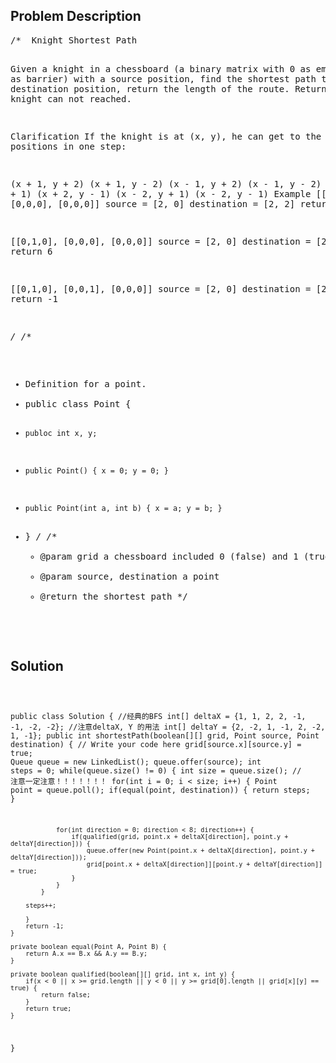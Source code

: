 <!--
<style>
  body { font-family: Arial, sans-serif; }
  .container { max-width: 100%; margin: 50px auto; padding: 10px; }
  .comment-block { background-color: #f9f9f9; padding: 10px; border-left: 5px solid #ccc; max-width: 400px; margin: 20px auto; overflow-wrap: break-word; white-space: pre-wrap; }
  .code-block { background-color: #f4f4f4; padding: 10px; border: 1px solid #ddd; max-width: 400px; margin: 20px auto; overflow-wrap: break-word; white-space: pre-wrap; }
</style>
-->

<div class='container'>
<h2>Problem Description</h2>
<div class='comment-block'>
<pre>
/*  Knight Shortest Path

Given a knight in a chessboard (a binary matrix with 0 as empty and 1 as barrier) with a source position, 
find the shortest path to a destination position, return the length of the route. 
Return -1 if knight can not reached.

Clarification
If the knight is at (x, y), he can get to the following positions in one step:

(x + 1, y + 2)
(x + 1, y - 2)
(x - 1, y + 2)
(x - 1, y - 2)
(x + 2, y + 1)
(x + 2, y - 1)
(x - 2, y + 1)
(x - 2, y - 1)
Example
[[0,0,0],
 [0,0,0],
 [0,0,0]]
source = [2, 0] destination = [2, 2] return 2

[[0,1,0],
 [0,0,0],
 [0,0,0]]
source = [2, 0] destination = [2, 2] return 6

[[0,1,0],
 [0,0,1],
 [0,0,0]]
source = [2, 0] destination = [2, 2] return -1

*/
/**
 * Definition for a point.
 * public class Point {
 *     publoc int x, y;
 *     public Point() { x = 0; y = 0; }
 *     public Point(int a, int b) { x = a; y = b; }
 * }
 */
    /**
     * @param grid a chessboard included 0 (false) and 1 (true)
     * @param source, destination a point
     * @return the shortest path 
     */
</pre>
</div>

<h2>Solution</h2>
<div class='code-block'>
<pre><code class='language-java'>

public class Solution { //经典的BFS
    int[] deltaX = {1, 1, 2, 2, -1, -1, -2, -2}; //注意deltaX, Y 的用法
    int[] deltaY = {2, -2, 1, -1, 2, -2, 1, -1};
    public int shortestPath(boolean[][] grid, Point source, Point destination) {
        // Write your code here
        grid[source.x][source.y] = true;
        Queue<Point> queue = new LinkedList<Point>();
        queue.offer(source);
        int steps = 0;
        while(queue.size() != 0) {
            int size = queue.size(); // 注意一定注意！！！！！！！
            for(int i = 0; i < size; i++) {
                Point point = queue.poll();
                if(equal(point, destination)) {
                    return steps;
                }
                
                for(int direction = 0; direction < 8; direction++) {
                    if(qualified(grid, point.x + deltaX[direction], point.y + deltaY[direction])) {
                        queue.offer(new Point(point.x + deltaX[direction], point.y + deltaY[direction]));
                        grid[point.x + deltaX[direction]][point.y + deltaY[direction]] = true;
                    }
                }
            }
            
        steps++;
        
        }
        return -1;
    }
    
    private boolean equal(Point A, Point B) {
        return A.x == B.x && A.y == B.y;
    }
    
    private boolean qualified(boolean[][] grid, int x, int y) {
        if(x < 0 || x >= grid.length || y < 0 || y >= grid[0].length || grid[x][y] == true) {
            return false;
        }
        return true;
    }
}</code></pre>
</div>
</div>
